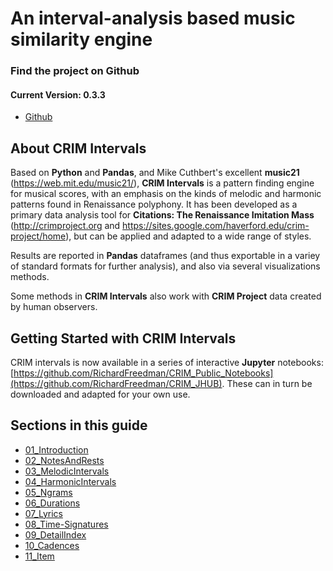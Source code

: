 # An interval-analysis based music similarity engine


### Find the project on Github 
#### Current Version: 0.3.3
- [Github](https://github.com/HCDigitalScholarship/intervals)


## About CRIM Intervals

Based on **Python** and **Pandas**, and Mike Cuthbert's excellent **music21** (https://web.mit.edu/music21/), **CRIM Intervals** is a pattern finding engine for musical scores, with an emphasis on the kinds of melodic and harmonic patterns found in Renaissance polyphony. It has been developed as a primary data analysis tool for **Citations:  The Renaissance Imitation Mass** (http://crimproject.org and https://sites.google.com/haverford.edu/crim-project/home), but can be applied and adapted to a wide range of styles.

Results are reported in **Pandas** dataframes (and thus exportable in a variey of standard formats for further analysis), and also via several visualizations methods.

Some methods in **CRIM Intervals** also work with **CRIM Project** data created by human observers.

## Getting Started with CRIM Intervals

CRIM intervals is now available in a series of interactive **Jupyter** notebooks:  [https://github.com/RichardFreedman/CRIM_Public_Notebooks](https://github.com/RichardFreedman/CRIM_JHUB).  These can in turn be downloaded and adapted for your own use.

## Sections in this guide
  * [01_Introduction](sections/01_Introduction.md)
  * [02_NotesAndRests](sections/02_NotesAndRests.md)
  * [03_MelodicIntervals](sections/03_MelodicIntervals.md)
  * [04_HarmonicIntervals](sections/04_HarmonicIntervals.md)
  * [05_Ngrams](sections/05_Ngrams.md)
  * [06_Durations](sections/06_Durations.md)
  * [07_Lyrics](sections/07_Lyrics.md)
  * [08_Time-Signatures](sections/08_TimeSignatures.md)
  * [09_DetailIndex](sections/09_DetailIndex.md)
  * [10_Cadences](sections/10_Cadences.md)
  * [11_Item](link.to.item)
